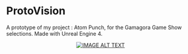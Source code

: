 # ProtoVision
A prototype of my project : Atom Punch, for the Gamagora Game Show selections.
Made with Unreal Engine 4.

 <div align="center">
  <a href=" https://youtu.be/CbzR76I7uKk"><img src="http://img.youtube.com/vi/CbzR76I7uKk/0.jpg" alt="IMAGE ALT TEXT"></a>
</div>
